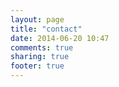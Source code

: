 ```yaml
---
layout: page
title: "contact"
date: 2014-06-20 10:47
comments: true
sharing: true
footer: true
---
```

